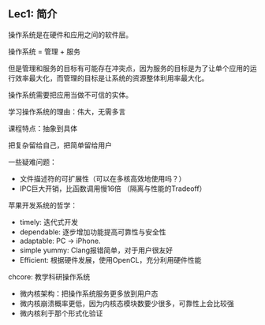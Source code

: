 ## Lec1: 简介
操作系统是在硬件和应用之间的软件层。

操作系统 = 管理 + 服务

但是管理和服务的目标有可能存在冲突点，因为服务的目标是为了让单个应用的运行效率最大化，而管理的目标是让系统的资源整体利用率最大化。

操作系统需要把应用当做不可信的实体。

学习操作系统的理由：伟大，无需多言

课程特点：抽象到具体

把复杂留给自己，把简单留给用户

一些疑难问题：
- 文件描述符的可扩展性（可以在多核高效地使用吗？）
- IPC巨大开销，比函数调用慢16倍 （隔离与性能的Tradeoff）

苹果开发系统的哲学：
- timely: 迭代式开发
- dependable: 逐步增加功能提高可靠性与安全性
- adaptable: PC -> iPhone.
- simple yummy: Clang报错简单，对于用户很友好
- Efficient: 根据硬件发展，使用OpenCL，充分利用硬件性能

chcore: 教学科研操作系统
- 微内核架构：把操作系统服务更多放到用户态
- 微内核崩溃概率更低，因为内核态模块数要少很多，可靠性上会比较强
- 微内核利于那个形式化验证